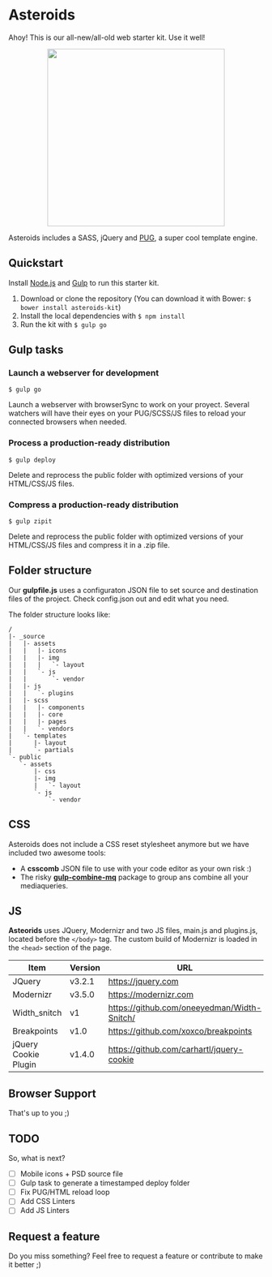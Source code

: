 # Asteroids
Ahoy! This is our all-new/all-old web starter kit. Use it well!
<p style="text-align:center">
<img src="https://spacenomads.com/assets/img/projects/asteroids/asteroids-700.png" width="350">
</p>

Asteroids includes a SASS, jQuery and [PUG](https://github.com/pugjs/pug), a super cool template engine.

## Quickstart
Install [Node.js](https://nodejs.org/) and [Gulp](https://gulpjs.com) to run this starter kit.
1. Download or clone the repository (You can download it with Bower: `$ bower install asteroids-kit`)
2. Install the local dependencies with `$ npm install`
3. Run the kit with `$ gulp go`

## Gulp tasks
### Launch a webserver for development
```
$ gulp go
```
Launch a webserver with browserSync to work on your proyect. Several watchers will have their eyes on your PUG/SCSS/JS files to reload your connected browsers when needed.

### Process a production-ready distribution
```
$ gulp deploy
```
Delete and reprocess the public folder with optimized versions of your HTML/CSS/JS files.

### Compress a production-ready distribution
```
$ gulp zipit
```
Delete and reprocess the public folder with optimized versions of your HTML/CSS/JS files and compress it in a .zip file.

## Folder structure
Our **gulpfile.js** uses a configuraton JSON file to set source and destination files of the project.
Check config.json out and edit what you need.

The folder structure looks like:
```
/
|- _source
|   |- assets
|   |   |- icons
|   |   |- img
|   |   |   `- layout
|   |   `- js
|   |       `- vendor   
|   |- js
|   |   `- plugins
|   |- scss
|   |   |- components
|   |   |- core
|   |   |- pages
|   |   `- vendors
|   `- templates
|      |- layout
|      `- partials
`- public
   `- assets
       |- css
       |- img
       |   `- layout
       `- js
           `- vendor
```


## CSS
Asteroids does not include a CSS reset stylesheet anymore but we have included two awesome tools:
* A **csscomb** JSON file to use with your code editor as your own risk :)
* The risky [**gulp-combine-mq**](https://www.npmjs.com/package/gulp-combine-mq) package to group ans combine all your mediaqueries.

## JS
**Asteorids** uses JQuery, Modernizr and two JS files, main.js and plugins.js, located before the `</body>` tag. The custom build of Modernizr is loaded in the `<head>` section of the page.

| Item | Version | URL |
| ------ | ------- | --- |
| JQuery | v3.2.1 | https://jquery.com
| Modernizr | v3.5.0 | https://modernizr.com
| Width_snitch | v1 | https://github.com/oneeyedman/Width-Snitch/
| Breakpoints | v1.0 | https://github.com/xoxco/breakpoints
| jQuery Cookie Plugin | v1.4.0 | https://github.com/carhartl/jquery-cookie

## Browser Support
That's up to you ;)

## TODO
So, what is next?

- [ ] Mobile icons + PSD source file
- [ ] Gulp task to generate a timestamped deploy folder
- [ ] Fix PUG/HTML reload loop
- [ ] Add CSS Linters
- [ ] Add JS Linters

## Request a feature
Do you miss something? Feel free to request a feature or contribute to make it better ;)

